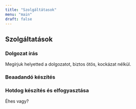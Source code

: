 ```yaml
---
title: "Szolgáltátasok"
menu: "main"
draft: false
---
```


## Szolgáltatások

### Dolgozat írás


Megírjuk helyetted a dolgozatot, biztos ötös, kockázat nélkül.

### Beaadandó készítés

### Hotdog készítés és elfogyasztása

Éhes vagy?



